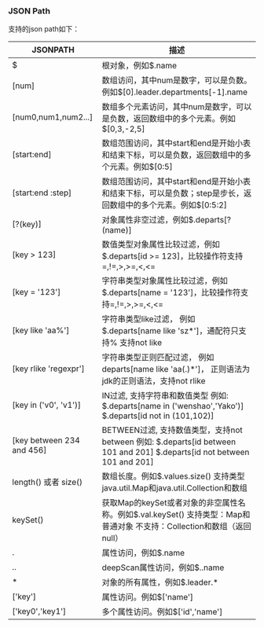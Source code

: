 ### JSON Path

支持的json path如下：

| JSONPATH                  | 描述                                                         |
| ------------------------- | ------------------------------------------------------------ |
| $                         | 根对象，例如$.name                                           |
| [num]                     | 数组访问，其中num是数字，可以是负数。例如$[0].leader.departments[-1].name |
| [num0,num1,num2...]       | 数组多个元素访问，其中num是数字，可以是负数，返回数组中的多个元素。例如$[0,3,-2,5] |
| [start:end]               | 数组范围访问，其中start和end是开始小表和结束下标，可以是负数，返回数组中的多个元素。例如$[0:5] |
| [start:end :step]         | 数组范围访问，其中start和end是开始小表和结束下标，可以是负数；step是步长，返回数组中的多个元素。例如$[0:5:2] |
| [?(key)]                  | 对象属性非空过滤，例如$.departs[?(name)]                     |
| [key > 123]               | 数值类型对象属性比较过滤，例如$.departs[id >= 123]，比较操作符支持=,!=,>,>=,<,<= |
| [key = '123']             | 字符串类型对象属性比较过滤，例如$.departs[name = '123']，比较操作符支持=,!=,>,>=,<,<= |
| [key like 'aa%']          | 字符串类型like过滤， 例如$.departs[name like 'sz*']，通配符只支持% 支持not like |
| [key rlike 'regexpr']     | 字符串类型正则匹配过滤， 例如departs[name like 'aa(.)*']， 正则语法为jdk的正则语法，支持not rlike |
| [key in ('v0', 'v1')]     | IN过滤, 支持字符串和数值类型 例如: $.departs[name in ('wenshao','Yako')] $.departs[id not in (101,102)] |
| [key between 234 and 456] | BETWEEN过滤, 支持数值类型，支持not between 例如: $.departs[id between 101 and 201] $.departs[id not between 101 and 201] |
| length() 或者 size()      | 数组长度。例如$.values.size() 支持类型java.util.Map和java.util.Collection和数组 |
| keySet()                  | 获取Map的keySet或者对象的非空属性名称。例如$.val.keySet() 支持类型：Map和普通对象 不支持：Collection和数组（返回null） |
| .                         | 属性访问，例如$.name                                         |
| ..                        | deepScan属性访问，例如$..name                                |
| *                         | 对象的所有属性，例如$.leader.*                               |
| ['key']                   | 属性访问。例如$['name']                                      |
| ['key0','key1']           | 多个属性访问。例如$['id','name']                             |